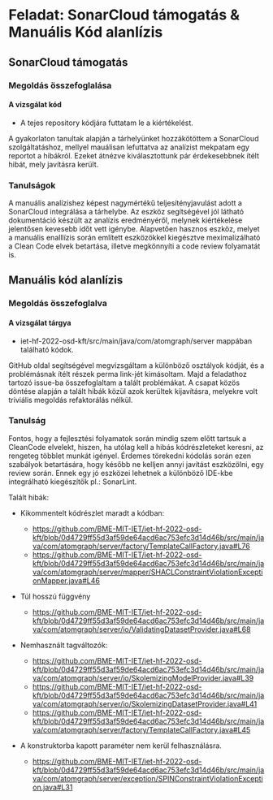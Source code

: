 # Feladat: SonarCloud támogatás & Manuális Kód alanlízis

## SonarCloud támogatás

### Megoldás összefoglalása

#### A vizsgálat kód

* A tejes repository kódjára futtatam le a kiértékelést.

A gyakorlaton tanultak alapján a tárhelyünket hozzákötöttem a SonarCloud szolgáltatáshoz, mellyel mauálisan lefuttatva az analízist mekpatam egy reportot a hibákról. Ezeket átnézve kiválasztottunk pár érdekesebbnek ítélt hibát, mely javításra került.

### Tanulságok

A manuális analízishez képest nagymértékű teljesítényjavulást adott a SonarCloud integrálása a tárhelybe. Az eszköz segítségével jól látható dokumentáció készült az analízis eredményéről, melynek  kiértékelése jelentősen kevesebb időt vett igénybe. Alapvetően hasznos eszköz, melyet a manuális enalllízis során említett eszközökkel kiegésztve meximalizálható a Clean Code elvek betartása, illetve megkönnyíti a code review folyamatát is.

## Manuális kód alanlízis

### Megoldás összefoglalva

#### A vizsgálat tárgya

* iet-hf-2022-osd-kft/src/main/java/com/atomgraph/server mappában található kódok.

GitHub oldal segítségével megvizsgáltam a különböző osztályok kódját, és a problémásnak ítélt részek perma link-jét kimásoltam.
Majd a feladathoz tartozó issue-ba összefoglaltam a talált problémákat.
A csapat közös döntése alapján a talált hibák közül azok kerültek kijavításra, melyekre volt triviális megoldás refaktorálás nélkül.

### Tanulság

Fontos, hogy a fejlesztési folyamatok során mindig szem előtt tartsuk a CleanCode elvelekt, hiszen, ha utólag kell a hibás kódrészleteket keresni, az rengeteg többlet munkát igényel. Érdemes törekedni kódolás során ezen szabályok betartására, hogy később ne kelljen annyi javítást eszközölni, egy review során. Ennek egy jó eszközei lehetnek a különböző IDE-kbe integrálható kiegészítők pl.: SonarLint.

Talált hibák:

* Kikommentelt kódrészlet maradt a kódban:
  * <https://github.com/BME-MIT-IET/iet-hf-2022-osd-kft/blob/0d4729ff55d3af59de64acd6ac753efc3d14d46b/src/main/java/com/atomgraph/server/factory/TemplateCallFactory.java#L76>
  * <https://github.com/BME-MIT-IET/iet-hf-2022-osd-kft/blob/0d4729ff55d3af59de64acd6ac753efc3d14d46b/src/main/java/com/atomgraph/server/mapper/SHACLConstraintViolationExceptionMapper.java#L46>

* Túl hosszú függvény
  * <https://github.com/BME-MIT-IET/iet-hf-2022-osd-kft/blob/0d4729ff55d3af59de64acd6ac753efc3d14d46b/src/main/java/com/atomgraph/server/io/ValidatingDatasetProvider.java#L68>

* Nemhasznált tagváltozók:
  * <https://github.com/BME-MIT-IET/iet-hf-2022-osd-kft/blob/0d4729ff55d3af59de64acd6ac753efc3d14d46b/src/main/java/com/atomgraph/server/io/SkolemizingModelProvider.java#L39>
  * <https://github.com/BME-MIT-IET/iet-hf-2022-osd-kft/blob/0d4729ff55d3af59de64acd6ac753efc3d14d46b/src/main/java/com/atomgraph/server/io/SkolemizingDatasetProvider.java#L41>
  * <https://github.com/BME-MIT-IET/iet-hf-2022-osd-kft/blob/0d4729ff55d3af59de64acd6ac753efc3d14d46b/src/main/java/com/atomgraph/server/factory/TemplateCallFactory.java#L45>
  
* A konstruktorba kapott paraméter nem kerül felhasználásra.
  * <https://github.com/BME-MIT-IET/iet-hf-2022-osd-kft/blob/0d4729ff55d3af59de64acd6ac753efc3d14d46b/src/main/java/com/atomgraph/server/exception/SPINConstraintViolationException.java#L31>
